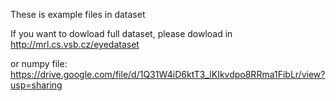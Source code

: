 These is example files in dataset


If you want to dowload full dataset, please dowload in http://mrl.cs.vsb.cz/eyedataset

or numpy file: https://drive.google.com/file/d/1Q31W4iD6ktT3_lKIkvdpo8RRma1FibLr/view?usp=sharing
